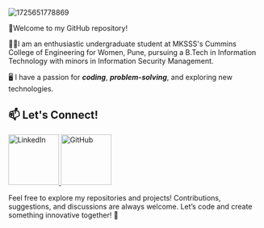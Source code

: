 ![1725651778869](https://github.com/user-attachments/assets/8e793e12-02f2-4aef-88bf-5b410f2cbe7a)


🚀Welcome to my GitHub repository! 

👩‍🎓I am an enthusiastic undergraduate student at MKSSS's Cummins College of Engineering for Women, Pune, pursuing a B.Tech in Information Technology with minors in Information Security Management. 

🖥️ I have a passion for ***coding***, ***problem-solving***, and exploring new technologies.




## 📫 **Let's Connect!**
<a href="https://www.linkedin.com/in/shrimayee-adkar/">
    <img src="https://cdn-icons-png.flaticon.com/512/174/174857.png" alt="LinkedIn" width="100"/>
</a>
<a href="https://github.com/shrimayee24">
    <img src="https://cdn-icons-png.flaticon.com/512/25/25231.png" alt="GitHub" width="100"/>
</a>

Feel free to explore my repositories and projects! Contributions, suggestions, and discussions are always welcome. Let’s code and create something innovative together! 🎉

